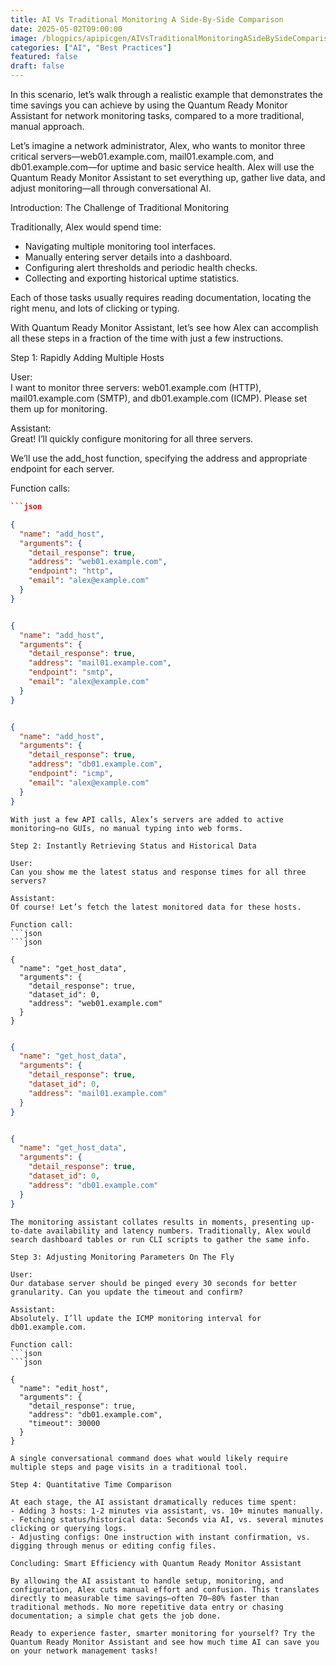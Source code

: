 ```yaml
---
title: AI Vs Traditional Monitoring A Side-By-Side Comparison
date: 2025-05-02T09:00:00
image: /blogpics/apipicgen/AIVsTraditionalMonitoringASideBySideComparison-9P2FKRDEP3.jpg
categories: ["AI", "Best Practices"]
featured: false
draft: false
---
```

In this scenario, let’s walk through a realistic example that demonstrates the time savings you can achieve by using the Quantum Ready Monitor Assistant for network monitoring tasks, compared to a more traditional, manual approach.

Let’s imagine a network administrator, Alex, who wants to monitor three critical servers—web01.example.com, mail01.example.com, and db01.example.com—for uptime and basic service health. Alex will use the Quantum Ready Monitor Assistant to set everything up, gather live data, and adjust monitoring—all through conversational AI.

Introduction: The Challenge of Traditional Monitoring

Traditionally, Alex would spend time:
- Navigating multiple monitoring tool interfaces.
- Manually entering server details into a dashboard.
- Configuring alert thresholds and periodic health checks.
- Collecting and exporting historical uptime statistics.

Each of those tasks usually requires reading documentation, locating the right menu, and lots of clicking or typing.

With Quantum Ready Monitor Assistant, let’s see how Alex can accomplish all these steps in a fraction of the time with just a few instructions.

Step 1: Rapidly Adding Multiple Hosts

User:  
I want to monitor three servers: web01.example.com (HTTP), mail01.example.com (SMTP), and db01.example.com (ICMP). Please set them up for monitoring.

Assistant:  
Great! I’ll quickly configure monitoring for all three servers.

We’ll use the add_host function, specifying the address and appropriate endpoint for each server.

Function calls:
```json
```json

{
  "name": "add_host",
  "arguments": {
    "detail_response": true,
    "address": "web01.example.com",
    "endpoint": "http",
    "email": "alex@example.com"
  }
}
```
```json

{
  "name": "add_host",
  "arguments": {
    "detail_response": true,
    "address": "mail01.example.com",
    "endpoint": "smtp",
    "email": "alex@example.com"
  }
}
```
```json

{
  "name": "add_host",
  "arguments": {
    "detail_response": true,
    "address": "db01.example.com",
    "endpoint": "icmp",
    "email": "alex@example.com"
  }
}
```
```
With just a few API calls, Alex’s servers are added to active monitoring—no GUIs, no manual typing into web forms.

Step 2: Instantly Retrieving Status and Historical Data

User:  
Can you show me the latest status and response times for all three servers?

Assistant:  
Of course! Let’s fetch the latest monitored data for these hosts.

Function call:
```json
```json

{
  "name": "get_host_data",
  "arguments": {
    "detail_response": true,
    "dataset_id": 0,
    "address": "web01.example.com"
  }
}
```
```json

{
  "name": "get_host_data",
  "arguments": {
    "detail_response": true,
    "dataset_id": 0,
    "address": "mail01.example.com"
  }
}
```
```json

{
  "name": "get_host_data",
  "arguments": {
    "detail_response": true,
    "dataset_id": 0,
    "address": "db01.example.com"
  }
}
```
```
The monitoring assistant collates results in moments, presenting up-to-date availability and latency numbers. Traditionally, Alex would search dashboard tables or run CLI scripts to gather the same info.

Step 3: Adjusting Monitoring Parameters On The Fly

User:  
Our database server should be pinged every 30 seconds for better granularity. Can you update the timeout and confirm?

Assistant:  
Absolutely. I’ll update the ICMP monitoring interval for db01.example.com.

Function call:
```json
```json

{
  "name": "edit_host",
  "arguments": {
    "detail_response": true,
    "address": "db01.example.com",
    "timeout": 30000
  }
}
```
```
A single conversational command does what would likely require multiple steps and page visits in a traditional tool.

Step 4: Quantitative Time Comparison

At each stage, the AI assistant dramatically reduces time spent:
- Adding 3 hosts: 1-2 minutes via assistant, vs. 10+ minutes manually.
- Fetching status/historical data: Seconds via AI, vs. several minutes clicking or querying logs.
- Adjusting configs: One instruction with instant confirmation, vs. digging through menus or editing config files.

Concluding: Smart Efficiency with Quantum Ready Monitor Assistant

By allowing the AI assistant to handle setup, monitoring, and configuration, Alex cuts manual effort and confusion. This translates directly to measurable time savings—often 70–80% faster than traditional methods. No more repetitive data entry or chasing documentation; a simple chat gets the job done.

Ready to experience faster, smarter monitoring for yourself? Try the Quantum Ready Monitor Assistant and see how much time AI can save you on your network management tasks!